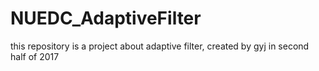 # NUEDC_AdaptiveFilter
this repository is a project about adaptive filter, created by gyj in second half of 2017
